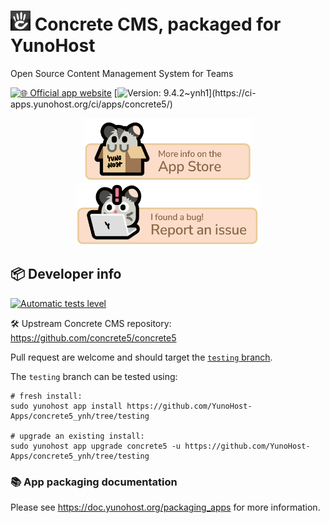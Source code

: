 <!--
N.B.: This README was automatically generated by <https://github.com/YunoHost/apps_tools/blob/main/readme_generator>
It shall NOT be edited by hand.
-->

<h1>
  <img src="https://raw.githubusercontent.com/YunoHost/apps/main/logos/concrete5.png" width="32px" alt="Logo of Concrete CMS">
  Concrete CMS, packaged for YunoHost
</h1>

Open Source Content Management System for Teams

[![🌐 Official app website](https://img.shields.io/badge/Official_app_website-darkgreen?style=for-the-badge)](https://www.concrete5.org)
[![Version: 9.4.2~ynh1](https://img.shields.io/badge/Version-9.4.2~ynh1-rgba(0,150,0,1)?style=for-the-badge)](https://ci-apps.yunohost.org/ci/apps/concrete5/)

<div align="center">
<a href="https://apps.yunohost.org/app/concrete5"><img height="100px" src="https://github.com/YunoHost/yunohost-artwork/raw/refs/heads/main/badges/neopossum-badges/badge_more_info_on_the_appstore.svg"/></a>
<a href="https://github.com/YunoHost-Apps/concrete5_ynh/issues"><img height="100px" src="https://github.com/YunoHost/yunohost-artwork/raw/refs/heads/main/badges/neopossum-badges/badge_report_an_issue.svg"/></a>
</div>

## 📦 Developer info

[![Automatic tests level](https://apps.yunohost.org/badge/cilevel/concrete5)](https://ci-apps.yunohost.org/ci/apps/concrete5/)

🛠️ Upstream Concrete CMS repository: <https://github.com/concrete5/concrete5>

Pull request are welcome and should target the [`testing` branch](https://github.com/YunoHost-Apps/concrete5_ynh/tree/testing).

The `testing` branch can be tested using:
```
# fresh install:
sudo yunohost app install https://github.com/YunoHost-Apps/concrete5_ynh/tree/testing

# upgrade an existing install:
sudo yunohost app upgrade concrete5 -u https://github.com/YunoHost-Apps/concrete5_ynh/tree/testing
```

### 📚 App packaging documentation

Please see <https://doc.yunohost.org/packaging_apps> for more information.
